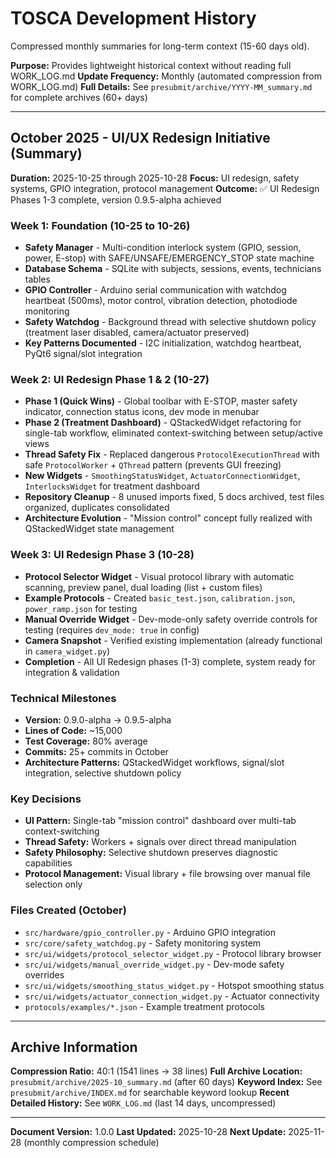 # TOSCA Development History

Compressed monthly summaries for long-term context (15-60 days old).

**Purpose:** Provides lightweight historical context without reading full WORK_LOG.md
**Update Frequency:** Monthly (automated compression from WORK_LOG.md)
**Full Details:** See `presubmit/archive/YYYY-MM_summary.md` for complete archives (60+ days)

---

## October 2025 - UI/UX Redesign Initiative (Summary)

**Duration:** 2025-10-25 through 2025-10-28
**Focus:** UI redesign, safety systems, GPIO integration, protocol management
**Outcome:** ✅ UI Redesign Phases 1-3 complete, version 0.9.5-alpha achieved

### Week 1: Foundation (10-25 to 10-26)
- **Safety Manager** - Multi-condition interlock system (GPIO, session, power, E-stop) with SAFE/UNSAFE/EMERGENCY_STOP state machine
- **Database Schema** - SQLite with subjects, sessions, events, technicians tables
- **GPIO Controller** - Arduino serial communication with watchdog heartbeat (500ms), motor control, vibration detection, photodiode monitoring
- **Safety Watchdog** - Background thread with selective shutdown policy (treatment laser disabled, camera/actuator preserved)
- **Key Patterns Documented** - I2C initialization, watchdog heartbeat, PyQt6 signal/slot integration

### Week 2: UI Redesign Phase 1 & 2 (10-27)
- **Phase 1 (Quick Wins)** - Global toolbar with E-STOP, master safety indicator, connection status icons, dev mode in menubar
- **Phase 2 (Treatment Dashboard)** - QStackedWidget refactoring for single-tab workflow, eliminated context-switching between setup/active views
- **Thread Safety Fix** - Replaced dangerous `ProtocolExecutionThread` with safe `ProtocolWorker` + `QThread` pattern (prevents GUI freezing)
- **New Widgets** - `SmoothingStatusWidget`, `ActuatorConnectionWidget`, `InterlocksWidget` for treatment dashboard
- **Repository Cleanup** - 8 unused imports fixed, 5 docs archived, test files organized, duplicates consolidated
- **Architecture Evolution** - "Mission control" concept fully realized with QStackedWidget state management

### Week 3: UI Redesign Phase 3 (10-28)
- **Protocol Selector Widget** - Visual protocol library with automatic scanning, preview panel, dual loading (list + custom files)
- **Example Protocols** - Created `basic_test.json`, `calibration.json`, `power_ramp.json` for testing
- **Manual Override Widget** - Dev-mode-only safety override controls for testing (requires `dev_mode: true` in config)
- **Camera Snapshot** - Verified existing implementation (already functional in `camera_widget.py`)
- **Completion** - All UI Redesign phases (1-3) complete, system ready for integration & validation

### Technical Milestones
- **Version:** 0.9.0-alpha → 0.9.5-alpha
- **Lines of Code:** ~15,000
- **Test Coverage:** 80% average
- **Commits:** 25+ commits in October
- **Architecture Patterns:** QStackedWidget workflows, signal/slot integration, selective shutdown policy

### Key Decisions
- **UI Pattern:** Single-tab "mission control" dashboard over multi-tab context-switching
- **Thread Safety:** Workers + signals over direct thread manipulation
- **Safety Philosophy:** Selective shutdown preserves diagnostic capabilities
- **Protocol Management:** Visual library + file browsing over manual file selection only

### Files Created (October)
- `src/hardware/gpio_controller.py` - Arduino GPIO integration
- `src/core/safety_watchdog.py` - Safety monitoring system
- `src/ui/widgets/protocol_selector_widget.py` - Protocol library browser
- `src/ui/widgets/manual_override_widget.py` - Dev-mode safety overrides
- `src/ui/widgets/smoothing_status_widget.py` - Hotspot smoothing status
- `src/ui/widgets/actuator_connection_widget.py` - Actuator connectivity
- `protocols/examples/*.json` - Example treatment protocols

---

## Archive Information

**Compression Ratio:** 40:1 (1541 lines → 38 lines)
**Full Archive Location:** `presubmit/archive/2025-10_summary.md` (after 60 days)
**Keyword Index:** See `presubmit/archive/INDEX.md` for searchable keyword lookup
**Recent Detailed History:** See `WORK_LOG.md` (last 14 days, uncompressed)

---

**Document Version:** 1.0.0
**Last Updated:** 2025-10-28
**Next Update:** 2025-11-28 (monthly compression schedule)
